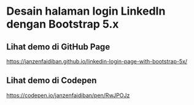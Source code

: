 # Desain halaman login LinkedIn dengan Bootstrap 5.x

## Lihat demo di GitHub Page
https://janzenfaidiban.github.io/linkedin-login-page-with-bootstrap-5x/


## Lihat demo di Codepen
https://codepen.io/janzenfaidiban/pen/RwJPOJz